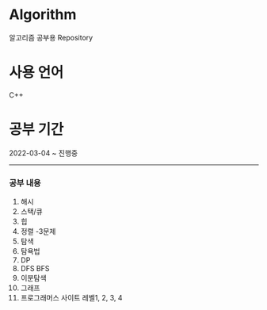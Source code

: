 # Algorithm
알고리즘 공부용 Repository

# 사용 언어
C++

# 공부 기간
2022-03-04 ~ 진행중

--------------------

### 공부 내용
1. 해시
2. 스택/큐
3. 힙
4. 정렬 -3문제
5. 탐색
6. 탐욕법
7. DP
8. DFS BFS
9. 이분탐색
10. 그래프
11. 프로그래머스 사이트 레벨1, 2, 3, 4
